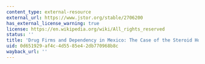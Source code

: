 ```yaml
---
content_type: external-resource
external_url: https://www.jstor.org/stable/2706200
has_external_license_warning: true
license: https://en.wikipedia.org/wiki/All_rights_reserved
status: ''
title: 'Drug Firms and Dependency in Mexico: The Case of the Steroid Hormone Industry'
uid: 0d651929-af4c-4d55-85e4-2db770968b8c
wayback_url: ''
---
```

